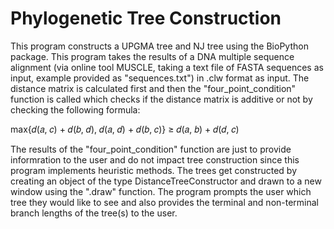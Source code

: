 # Phylogenetic Tree Construction
This program constructs a UPGMA tree and NJ tree using the BioPython package. This program takes the results of a DNA multiple sequence alignment (via online tool MUSCLE, taking a text file of FASTA sequences as input, example provided as "sequences.txt") in .clw format as input. The distance matrix is calculated first and then the "four_point_condition" function is called which checks if the distance matrix is additive or not by checking the following formula:

max{𝑑(𝑎, 𝑐) + 𝑑(𝑏, 𝑑), 𝑑(𝑎, 𝑑) + 𝑑(𝑏, 𝑐)} ≥ 𝑑(𝑎, 𝑏) + 𝑑(𝑑, 𝑐)

The results of the "four_point_condition" function are just to provide informration to the user and do not impact tree construction since this program implements heuristic methods. 
The trees get constructed by creating an object of the type DistanceTreeConstructor and drawn to a new window using the ".draw" function. The program prompts the user which tree they would like to see and also provides the terminal and non-terminal branch lengths of the tree(s) to the user.
